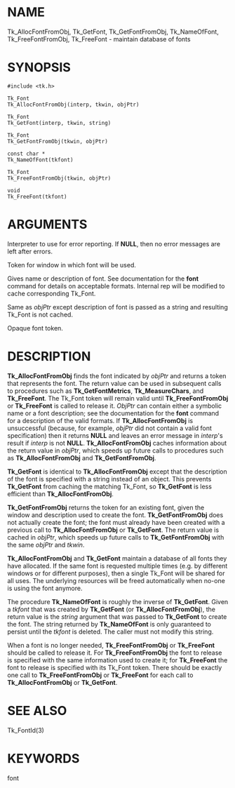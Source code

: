 # NAME

Tk_AllocFontFromObj, Tk_GetFont, Tk_GetFontFromObj, Tk_NameOfFont,
Tk_FreeFontFromObj, Tk_FreeFont - maintain database of fonts

# SYNOPSIS

    #include <tk.h>

    Tk_Font
    Tk_AllocFontFromObj(interp, tkwin, objPtr)

    Tk_Font
    Tk_GetFont(interp, tkwin, string)

    Tk_Font
    Tk_GetFontFromObj(tkwin, objPtr)

    const char *
    Tk_NameOfFont(tkfont)

    Tk_Font
    Tk_FreeFontFromObj(tkwin, objPtr)

    void
    Tk_FreeFont(tkfont)

# ARGUMENTS

Interpreter to use for error reporting. If **NULL**, then no error
messages are left after errors.

Token for window in which font will be used.

Gives name or description of font. See documentation for the **font**
command for details on acceptable formats. Internal rep will be modified
to cache corresponding Tk_Font.

Same as *objPtr* except description of font is passed as a string and
resulting Tk_Font is not cached.

Opaque font token.

# DESCRIPTION

**Tk_AllocFontFromObj** finds the font indicated by *objPtr* and returns
a token that represents the font. The return value can be used in
subsequent calls to procedures such as **Tk_GetFontMetrics**,
**Tk_MeasureChars**, and **Tk_FreeFont**. The Tk_Font token will remain
valid until **Tk_FreeFontFromObj** or **Tk_FreeFont** is called to
release it. *ObjPtr* can contain either a symbolic name or a font
description; see the documentation for the **font** command for a
description of the valid formats. If **Tk_AllocFontFromObj** is
unsuccessful (because, for example, *objPtr* did not contain a valid
font specification) then it returns **NULL** and leaves an error message
in *interp*\'s result if *interp* is not **NULL**.
**Tk_AllocFontFromObj** caches information about the return value in
*objPtr*, which speeds up future calls to procedures such as
**Tk_AllocFontFromObj** and **Tk_GetFontFromObj**.

**Tk_GetFont** is identical to **Tk_AllocFontFromObj** except that the
description of the font is specified with a string instead of an object.
This prevents **Tk_GetFont** from caching the matching Tk_Font, so
**Tk_GetFont** is less efficient than **Tk_AllocFontFromObj**.

**Tk_GetFontFromObj** returns the token for an existing font, given the
window and description used to create the font. **Tk_GetFontFromObj**
does not actually create the font; the font must already have been
created with a previous call to **Tk_AllocFontFromObj** or
**Tk_GetFont**. The return value is cached in *objPtr*, which speeds up
future calls to **Tk_GetFontFromObj** with the same *objPtr* and
*tkwin*.

**Tk_AllocFontFromObj** and **Tk_GetFont** maintain a database of all
fonts they have allocated. If the same font is requested multiple times
(e.g. by different windows or for different purposes), then a single
Tk_Font will be shared for all uses. The underlying resources will be
freed automatically when no-one is using the font anymore.

The procedure **Tk_NameOfFont** is roughly the inverse of
**Tk_GetFont**. Given a *tkfont* that was created by **Tk_GetFont** (or
**Tk_AllocFontFromObj**), the return value is the *string* argument that
was passed to **Tk_GetFont** to create the font. The string returned by
**Tk_NameOfFont** is only guaranteed to persist until the *tkfont* is
deleted. The caller must not modify this string.

When a font is no longer needed, **Tk_FreeFontFromObj** or
**Tk_FreeFont** should be called to release it. For
**Tk_FreeFontFromObj** the font to release is specified with the same
information used to create it; for **Tk_FreeFont** the font to release
is specified with its Tk_Font token. There should be exactly one call to
**Tk_FreeFontFromObj** or **Tk_FreeFont** for each call to
**Tk_AllocFontFromObj** or **Tk_GetFont**.

# SEE ALSO

Tk_FontId(3)

# KEYWORDS

font
